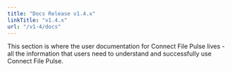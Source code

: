 ```yaml
---
title: "Docs Release v1.4.x"
linkTitle: "v1.4.x"
url: "/v1-4/docs"    
---
```


This section is where the user documentation for Connect File Pulse lives - all the information that users need to understand and successfully use Connect File Pulse.